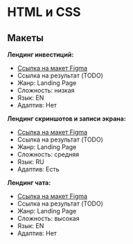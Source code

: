# HTML и CSS

## Макеты

**Лендинг инвестиций:**

- [Ссылка на макет Figma](https://www.figma.com/file/tfkuf2EuJi28KaEXm5BFbZ/Wealthfront?node-id=1%3A2)
- Ссылка на результат (TODO)
- Жанр: Landing Page
- Сложность: низкая
- Язык: EN
- Адаптив: Нет

**Лендинг скриншотов и записи экрана:**

- [Ссылка на макет Figma](https://www.figma.com/file/LCD1WamwG6cwfd1BzQZsSJ/Screenshoter?node-id=0%3A1)
- Ссылка на результат (TODO)
- Жанр: Landing Page
- Сложность: средняя
- Язык: RU
- Адаптив: Есть

**Лендинг чата:**

- [Ссылка на макет Figma](https://www.figma.com/file/S6mNqYoXNbGx4LorV5oOiU/Chat-Desktop-App?node-id=0%3A2)
- Ссылка на результат (TODO)
- Жанр: Landing Page
- Сложность: высокая
- Язык: EN
- Адаптив: Нет
